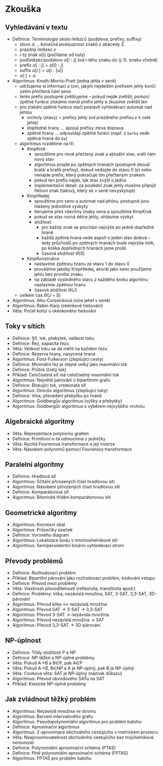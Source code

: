# Zkouška

## Vyhledávání v textu

- Definice: Terminologie okolo řetězců (podslova, prefixy, suffixy)
	- slovo $\alpha$ … konečná posloupnost znaků z abecedy $\Sigma$
	- prázdný řetězec $\varepsilon$
	- $i$-tý znak $\alpha[i]$ (počítáme od nuly)
	- podřetězec/podslovo $\alpha[i:j]$ (od i-tého znaku do (j-1). znaku včetně)
	- prefix $\alpha[:j]=\alpha[0:j]$
	- suffix $\alpha[i:]=\alpha[i:|\alpha|]$
	- $\alpha[:]=\alpha$
- Algoritmus: Knuth-Morris-Pratt (jedna jehla v seně)
	- udržujeme si informaci o tom, jakým nejdelším prefixem jehly končí zatím přečtená část sena
	- tento prefix postupně zvětšujeme – pokud nejde zvětšit, pomocí zpětné funkce získáme menší prefix jehly a zkusíme zvětšit ten
	- pro získání zpětné funkce stačí postavit vyhledávací automat nad jehlou
		- vrcholy (stavy) = prefixy jehly (od prázdného prefixu $\varepsilon$ k celé jehle)
		- dopředné hrany … spojují prefixy zleva doprava
		- zpětné hrany … odpovídají zpětné funkci (např. z `barba` vede zpětná hrana do `ba`)
	- algoritmus rozdělíme na tři
		- KmpKrok
			- spouštíme pro nově přečtený znak a aktuální stav, vrátí nám nový stav
			- algoritmus projde po zpětných hranách (postupně zkouší kratší a kratší prefixy), dokud nedojde do stavu 0 ($\varepsilon$) nebo nenajde prefix, který pokračuje tím přečteným znakem
			- pokud ten prefix najde, tak stav zvýší o jedna
			- implementační detail: za poslední znak jehly musíme připojit fiktivní znak (takový, který se v seně nevyskytuje)
		- KmpHledej
			- spouštíme pro seno a automat nad jehlou, postupně jsou hlášeny jednotlivé výskyty
			- iterujeme přes všechny znaky sena a spouštíme KmpKrok
			- pokud se stav rovná délce jehly, ohlásíme výskyt
			- složitost
				- pro každý znak se prochází nejvýše po jedné dopředné hraně
				- každá zpětná hrana vede aspoň o jeden stav doleva – tedy průchodů po zpětných hranách bude nejvýše tolik, po kolika dopředných hranách jsme prošli
				- časová složitost $\Theta(S)$
		- KmpKonstrukce
			- nastavíme zpětnou hranu ze stavu 1 do stavu 0
			- provádíme jakoby KmpHledej, akorát jako seno použijeme jehlu bez prvního znaku
			- na základě výsledného stavu z každého kroku algoritmu nastavíme zpětnou hranu
			- časová složitost $\Theta(J)$
	- celkem čas $\Theta(J+S)$
- Algoritmus: Aho-Corasicková (více jehel v seně)
- Algoritmus: Rabin-Karp (okénkové hešování)
- Věta: Počet kolizí u okénkového hešování

## Toky v sítích

- Definice: Síť, tok, přebytek, velikost toku
- Definice: Řez, kapacita řezu
- Věta: Velikost toku se dá měřit na každém řezu
- Definice: Rezerva hrany, nasycená hrana
- Algoritmus: Ford-Fulkerson (zlepšující cesty)
- Definice: Minimální řez je stejně velký jako maximální tok
- Definice: Průtok (čistý tok)
- Příklad: Celočíselná síť má celočíselný maximální tok
- Algoritmus: Největší párování v bipartitním grafu
- Definice: Blokující tok, vrstevnatá síť
- Algoritmus: Dinicův algoritmus (zlepšující toky)
- Definice: Vlna, převedení přebytku po hraně
- Algoritmus: Goldbergův algoritmus (výšky a přebytky)
- Algoritmus: Goldbergův algoritmus s výběrem nejvyššího vrcholu

## Algebraické algoritmy

- Věta: Reprezentace polynomu grafem
- Definice: Primitivní n-tá odmocnina z jedničky
- Věta: Rychlá Fourierova transformace a její inverze
- Věta: Násobení polynomů pomocí Fourierovy transformace

## Paralelní algoritmy

- Definice: Hradlová síť
- Algoritmus: Sčítání přirozených čísel hradlovou sítí
- Algoritmus: Násobení přirozených čísel hradlovou sítí
- Definice: Komparátorová síť
- Algoritmus: Bitonické třídění komparátorovou sítí

## Geometrické algoritmy

- Algoritmus: Konvexní obal
- Algoritmus: Průsečíky úseček
- Definice: Voroného diagram
- Algoritmus: Lokalizace bodu v mnohoúhelníkové síti
- Algoritmus: Semipersistentní binární vyhledávací strom

## Převody problémů

- Definice: Rozhodovací problém
- Příklad: Bipartitní párování jako rozhodovací problém, kódování vstupu
- Definice: Převod mezi problémy
- Věta: Vlastnosti převoditelnosti (reflexivita, tranzitivita apod.)
- Definice: Problémy: klika, nezávislá množina, SAT, 3-SAT, 3,3-SAT, 3D-párování
- Algoritmus: Převod klika ↔ nezávislá množina
- Algoritmus: Převod SAT → 3-SAT → 3,3-SAT
- Algoritmus: Převod 3-SAT → nezávislá množina
- Algoritmus: Převod nezávislá množina → SAT
- Algoritmus: Převod 3,3-SAT → 3D-párování

## NP-úplnost

- Definice: Třídy složitosti P a NP
- Definice: NP-těžké a NP-úplné problémy
- Věta: Pokud A→B a B∈P, pak A∈P
- Věta: Pokud A→B, B∈NP a A je NP-úplný, pak B je NP-úplný
- Věta: Cookova věta: SAT je NP-úplný (náznak důkazu)
- Algoritmus: Převod obvodového SATu na SAT
- Příklad: Klasické NP-úplné problémy

## Jak zvládnout těžký problém

- Algoritmus: Nezávislá množina ve stromu
- Algoritmus: Barvení intervalového grafu
- Algoritmus: Pseudopolynomiální algoritmus pro problém batohu
- Definice: Aproximační algoritmus
- Algoritmus: 2-aproximace obchodního cestujícího v metrickém prostoru
- Věta: Neaproximovatelnost obchodního cestujícího bez trojúhelníkové nerovnosti
- Definice: Polynomiální aproximační schéma (PTAS)
- Definice: Plně polynomiální aproximační schéma (FPTAS)
- Algoritmus: FPTAS pro problém batohu
